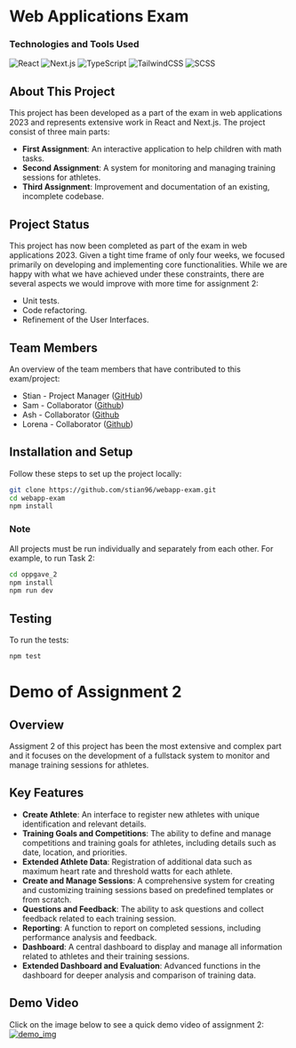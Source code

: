 # Web Applications Exam

### Technologies and Tools Used
![React](https://img.shields.io/badge/React-%2320232a.svg?style=for-the-badge&logo=react)
![Next.js](https://img.shields.io/badge/Next.js-%23000000.svg?style=for-the-badge&logo=nextdotjs&logoColor=white)
![TypeScript](https://img.shields.io/badge/TypeScript-%233178C6.svg?style=for-the-badge&logo=typescript&logoColor=white)
![TailwindCSS](https://img.shields.io/badge/Tailwind_CSS-%2338B2AC.svg?style=for-the-badge&logo=tailwind-css&logoColor=white)
![SCSS](https://img.shields.io/badge/SCSS-hotpink.svg?style=for-the-badge&logo=SCSS&logoColor=white)

## About This Project
This project has been developed as a part of the exam in web applications 2023 and represents extensive 
work in React and Next.js. The project consist of three main parts:

- **First Assignment**: An interactive application to help children with math tasks.
- **Second Assignment**: A system for monitoring and managing training sessions for athletes.
- **Third Assignment**: Improvement and documentation of an existing, incomplete codebase.

## Project Status

This project has now been completed as part of the exam in web applications 2023. Given a tight time frame of only four weeks, 
we focused primarily on developing and implementing core functionalities. While we are happy with what we have achieved under these 
constraints, there are several aspects we would improve with more time for assignment 2:
- Unit tests.
- Code refactoring.
- Refinement of the User Interfaces.

## Team Members
An overview of the team members that have contributed to this exam/project:

- Stian - Project Manager ([GitHub](https://github.com/stian96))
- Sam - Collaborator ([Github](https://github.com/sammish93))
- Ash - Collaborator ([Github](https://github.com/a5h71)
- Lorena - Collaborator ([Github](https://github.com/LorenaHolmeide))

## Installation and Setup
Follow these steps to set up the project locally:

```bash
git clone https://github.com/stian96/webapp-exam.git
cd webapp-exam
npm install
```

### Note
All projects must be run individually and separately from each other. For example, to run Task 2:
```bash
cd oppgave_2
npm install
npm run dev
```

## Testing
To run the tests:
```bash
npm test
```

# Demo of Assignment 2

## Overview
Assigment 2 of this project has been the most extensive and complex part and it focuses on the development of a 
fullstack system to monitor and manage training sessions for athletes.

## Key Features
- **Create Athlete**: An interface to register new athletes with unique identification and relevant details.
- **Training Goals and Competitions**: The ability to define and manage competitions and training goals for athletes, including details such as date, location, and priorities.
- **Extended Athlete Data**: Registration of additional data such as maximum heart rate and threshold watts for each athlete.
- **Create and Manage Sessions**: A comprehensive system for creating and customizing training sessions based on predefined templates or from scratch.
- **Questions and Feedback**: The ability to ask questions and collect feedback related to each training session.
- **Reporting**: A function to report on completed sessions, including performance analysis and feedback.
- **Dashboard**: A central dashboard to display and manage all information related to athletes and their training sessions.
- **Extended Dashboard and Evaluation**: Advanced functions in the dashboard for deeper analysis and comparison of training data.

## Demo Video
Click on the image below to see a quick demo video of assignment 2:
[![demo_img](https://github.com/stian96/webapp-exam/assets/92892505/1f01225f-6b16-44c6-baa2-3a51ad0a938b)](https://vimeo.com/890618935?share=copy)


